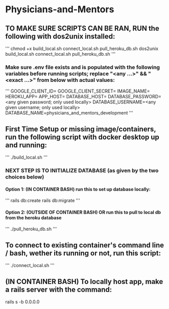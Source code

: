 # Physicians-and-Mentors


## TO MAKE SURE SCRIPTS CAN BE RAN, RUN the following with dos2unix installed:
'''
chmod +x build_local.sh connect_local.sh pull_heroku_db.sh
dos2unix build_local.sh connect_local.sh pull_heroku_db.sh
'''
### Make sure .env file exists and is populated with the following variables before running scripts; replace "<any ...>" && "<exact ...>" from below with actual values:
'''
GOOGLE_CLIENT_ID=<exact as found on heroku app config>
GOOGLE_CLIENT_SECRET=<exact as found on heroku app config>
IMAGE_NAME=<any given name different to pre-existing images>
HEROKU_APP=<exact app name as shown on heroku>
APP_HOST=<any given name>
DATABASE_HOST=<any given name different from APP_HOST>
DATABASE_PASSWORD=<any given password; only used locally>
DATABASE_USERNAME=<any given username; only used locally>
DATABASE_NAME=physicians_and_mentors_development
'''

## First Time Setup or missing image/containers, run the following script with docker desktop up and running:
'''
./build_local.sh
'''
### NEXT STEP IS TO INITIALIZE DATABASE (as given by the two choices below)
#### Option 1: (IN CONTAINER BASH) run this to set up database locally:
'''
rails db:create
rails db:migrate
'''

#### Option 2: (OUTSIDE OF CONTAINER BASH) OR run this to pull to local db from the heroku database
'''
./pull_heroku_db.sh
'''

## To connect to existing container's command line / bash, wether its running or not, run this script:
'''
./connect_local.sh
'''

## (IN CONTAINER BASH) To locally host app, make a rails server with the command:
rails s -b 0.0.0.0